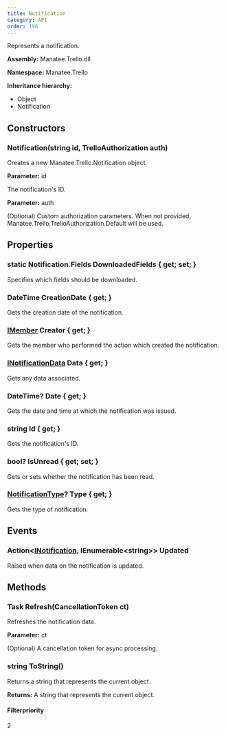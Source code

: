 ```yaml
---
title: Notification
category: API
order: 196
---
```


Represents a notification.

**Assembly:** Manatee.Trello.dll

**Namespace:** Manatee.Trello

**Inheritance hierarchy:**

- Object
- Notification

## Constructors

### Notification(string id, TrelloAuthorization auth)

Creates a new Manatee.Trello.Notification object.

**Parameter:** id

The notification&#39;s ID.

**Parameter:** auth

(Optional) Custom authorization parameters. When not provided,
Manatee.Trello.TrelloAuthorization.Default will be used.

## Properties

### static Notification.Fields DownloadedFields { get; set; }

Specifies which fields should be downloaded.

### DateTime CreationDate { get; }

Gets the creation date of the notification.

### [IMember](../IMember#imember) Creator { get; }

Gets the member who performed the action which created the notification.

### [INotificationData](../INotificationData#inotificationdata) Data { get; }

Gets any data associated.

### DateTime? Date { get; }

Gets the date and time at which the notification was issued.

### string Id { get; }

Gets the notification&#39;s ID.

### bool? IsUnread { get; set; }

Gets or sets whether the notification has been read.

### [NotificationType](../NotificationType#notificationtype)? Type { get; }

Gets the type of notification.

## Events

### Action&lt;[INotification](../INotification#inotification), IEnumerable&lt;string&gt;&gt; Updated

Raised when data on the notification is updated.

## Methods

### Task Refresh(CancellationToken ct)

Refreshes the notification data.

**Parameter:** ct

(Optional) A cancellation token for async processing.

### string ToString()

Returns a string that represents the current object.

**Returns:** A string that represents the current object.

#### Filterpriority

2

